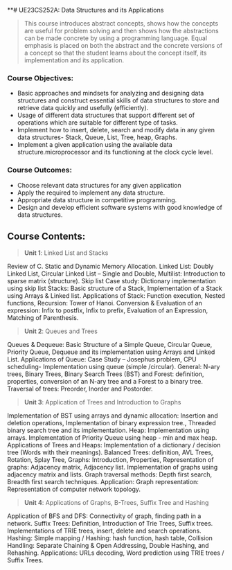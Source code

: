 **# UE23CS252A: Data Structures and its Applications

> This course introduces abstract concepts, shows how the concepts are useful for problem solving and then shows how the abstractions can be made concrete by using a programming language. Equal emphasis is placed on both the abstract and the concrete versions of a concept so that the student learns about the concept itself, its implementation and its application.

### Course Objectives:

- Basic approaches and mindsets for analyzing and designing data structures and construct essential skills of data structures to store and retrieve data quickly and usefully (efficiently).
- Usage of different data structures that support different set of operations which are suitable for different type of tasks.
- Implement how to insert, delete, search and modify data in any given data structures- Stack, Queue, List, Tree, heap, Graphs.
- Implement a given application using the available data structure.microprocessor and its functioning at the clock cycle level.

### Course Outcomes:

- Choose relevant data structures for any given application
- Apply the required to implement any data structure.
- Appropriate data structure in competitive programming.
- Design and develop efficient software systems with good knowledge of data structures.

## Course Contents:

>**Unit 1**: Linked List and Stacks

Review of C. Static and Dynamic Memory Allocation. Linked List: Doubly Linked List, Circular Linked List – Single and Double, Multilist: Introduction to sparse matrix (structure). Skip list Case study: Dictionary implementation using skip list Stacks: Basic structure of a Stack, Implementation of a Stack using Arrays & Linked list. Applications of Stack: Function execution, Nested functions, Recursion: Tower of Hanoi. Conversion & Evaluation of an expression: Infix to postfix, Infix to prefix, Evaluation of an Expression, Matching of Parenthesis.

>**Unit 2**: Queues and Trees

Queues & Dequeue: Basic Structure of a Simple Queue, Circular Queue, Priority Queue, Dequeue and its implementation using Arrays and Linked List. Applications of Queue: Case Study – Josephus problem, CPU scheduling- Implementation using queue (simple /circular). General: N-ary trees, Binary Trees, Binary Search Trees (BST) and Forest: definition, properties, conversion of an N-ary tree and a Forest to a binary tree. Traversal of trees: Preorder, Inorder and Postorder.

>**Unit 3**: Application of Trees and Introduction to Graphs

Implementation of BST using arrays and dynamic allocation: Insertion and deletion operations, Implementation of binary expression tree., Threaded binary search tree and its implementation. Heap: Implementation using arrays. Implementation of Priority Queue using heap - min and max heap. Applications of Trees and Heaps: Implementation of a dictionary / decision tree (Words with their meanings). Balanced Trees: definition, AVL Trees, Rotation, Splay Tree, Graphs: Introduction, Properties, Representation of graphs: Adjacency matrix, Adjacency list. Implementation of graphs
using adjacency matrix and lists. Graph traversal methods: Depth first search, Breadth first search techniques. Application: Graph representation: Representation of computer network topology.

>**Unit 4**: Applications of Graphs, B-Trees, Suffix Tree and Hashing

Application of BFS and DFS: Connectivity of graph, finding path in a network. Suffix Trees: Definition, Introduction of Trie Trees, Suffix trees. Implementations of TRIE trees, insert, delete and search operations. Hashing: Simple mapping / Hashing: hash function, hash table, Collision Handling: Separate Chaining & Open Addressing, Double Hashing, and Rehashing. Applications: URLs decoding, Word prediction using TRIE trees / Suffix Trees.